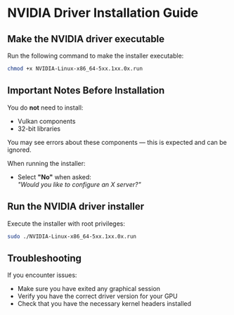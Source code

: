 # NVIDIA Driver Installation Guide

## Make the NVIDIA driver executable

Run the following command to make the installer executable:

```bash
chmod +x NVIDIA-Linux-x86_64-5xx.1xx.0x.run
```

## Important Notes Before Installation

You do **not** need to install:

- Vulkan components  
- 32-bit libraries  

You may see errors about these components — this is expected and can be ignored.

When running the installer:

- Select **"No"** when asked:  
  *"Would you like to configure an X server?"*

## Run the NVIDIA driver installer

Execute the installer with root privileges:

```bash
sudo ./NVIDIA-Linux-x86_64-5xx.1xx.0x.run
```

## Troubleshooting

If you encounter issues:

- Make sure you have exited any graphical session  
- Verify you have the correct driver version for your GPU  
- Check that you have the necessary kernel headers installed
